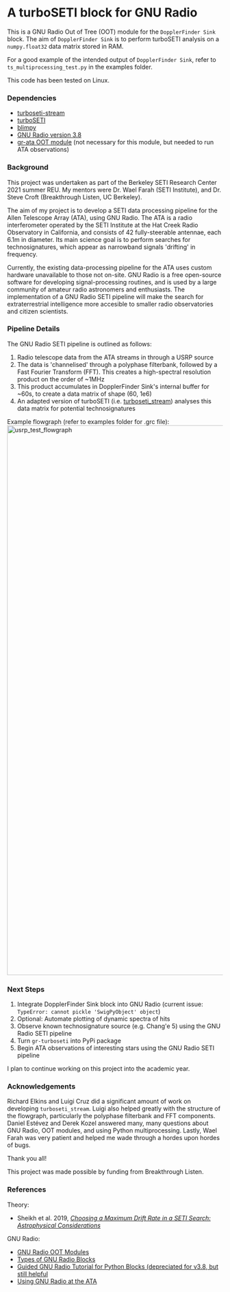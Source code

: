 # A turboSETI block for GNU Radio

This is a GNU Radio Out of Tree (OOT) module for the `DopplerFinder Sink` block. The aim of `DopplerFinder Sink` is to perform turboSETI analysis on a `numpy.float32` data matrix stored in RAM.

For a good example of the intended output of `DopplerFinder Sink`, refer to `ts_multiprocessing_test.py` in the examples folder.

This code has been tested on Linux.


### Dependencies

- [turboseti-stream](https://github.com/luigifcruz/turboseti-stream)
- [turboSETI](https://github.com/UCBerkeleySETI/turbo_seti/tree/e9dbcd8319cf332858ed95e3090ae1feeebab25d)
- [blimpy](https://github.com/UCBerkeleySETI/blimpy)
- [GNU Radio version 3.8](https://wiki.gnuradio.org/index.php/InstallingGR)
- [gr-ata OOT module](https://github.com/SETIatHCRO/gr-ata) (not necessary for this module, but needed to run ATA observations)


### Background

This project was undertaken as part of the Berkeley SETI Research Center 2021 summer REU. My mentors were Dr. Wael Farah (SETI Institute), and Dr. Steve Croft (Breakthrough Listen, UC Berkeley).

The aim of my project is to develop a SETI data processing pipeline for the Allen Telescope Array (ATA), using GNU Radio. The ATA is a radio interferometer operated by the SETI Institute at the Hat Creek Radio Observatory in California, and consists of 42 fully-steerable antennae, each 6.1m in diameter. Its main science goal is to perform searches for technosignatures, which appear as narrowband signals 'drifting' in frequency. 

Currently, the existing data-processing pipeline for the ATA uses custom hardware unavailable to those not on-site. GNU Radio is a free open-source software for developing signal-processing routines, and is used by a large community of amateur radio astronomers and enthusiasts. The implementation of a GNU Radio SETI pipeline will make the search for extraterrestrial intelligence more accesible to smaller radio observatories and citizen scientists.


### Pipeline Details

The GNU Radio SETI pipeline is outlined as follows:
1. Radio telescope data from the ATA streams in through a USRP source
2. The data is 'channelised' through a polyphase filterbank, followed by a Fast Fourier Transform (FFT). This creates a high-spectral resolution product on the order of ~1MHz
3. This product accumulates in DopplerFinder Sink's internal buffer for ~60s, to create a data matrix of shape (60, 1e6)
4. An adapted version of turboSETI (i.e. [turboseti_stream](https://github.com/luigifcruz/turboseti-stream/blob/main/main.py)) analyses this data matrix for potential technosignatures

Example flowgraph (refer to examples folder for .grc file):
<img width="1280" alt="usrp_test_flowgraph" src="https://user-images.githubusercontent.com/54188486/129296704-577b0380-6899-47f4-8a7c-d9cf56200835.png">


### Next Steps

1. Integrate DopplerFinder Sink block into GNU Radio (current issue: `TypeError: cannot pickle 'SwigPyObject' object`)
2. Optional: Automate plotting of dynamic spectra of hits
3. Observe known technosignature source (e.g. Chang'e 5) using the GNU Radio SETI pipeline
4. Turn `gr-turboseti` into PyPi package
5. Begin ATA observations of interesting stars using the GNU Radio SETI pipeline

I plan to continue working on this project into the academic year.


### Acknowledgements

Richard Elkins and Luigi Cruz did a significant amount of work on developing `turboseti_stream`. Luigi also helped greatly with the structure of the flowgraph, particularly the polyphase filterbank and FFT components. Daniel Estévez and Derek Kozel answered many, many questions about GNU Radio, OOT modules, and using Python multiprocessing. Lastly, Wael Farah was very patient and helped me wade through a hordes upon hordes of bugs.

Thank you all!

This project was made possible by funding from Breakthrough Listen.


### References

Theory:
- Sheikh et al. 2019, [_Choosing a Maximum Drift Rate in a SETI Search: Astrophysical Considerations_](https://arxiv.org/abs/1910.01148)

GNU Radio:
- [GNU Radio OOT Modules](https://wiki.gnuradio.org/index.php/OutOfTreeModules)
- [Types of GNU Radio Blocks](https://wiki.gnuradio.org/index.php/Types_of_Blocks)
- [Guided GNU Radio Tutorial for Python Blocks (depreciated for v3.8, but still helpful](https://wiki.gnuradio.org/index.php/Guided_Tutorial_GNU_Radio_in_Python)
- [Using GNU Radio at the ATA](https://wiki.gnuradio.org/index.php/GNURadio@theATA)

